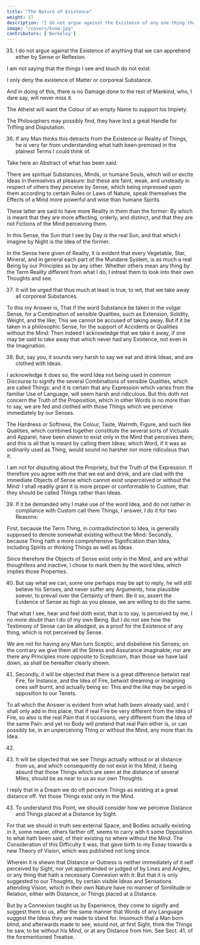 ```yaml
---
title: "The Nature of Existence"
weight: 37
description: "I do not argue against the Existence of any one thing that we can apprehend, either by Sense or Reflexion."
image: "/covers/know.jpg"
contributors: ['Berkeley']
---
```




35. I do not argue against the Existence of anything that we can apprehend either by Sense or Reflexion.

I am not saying that the things I see and touch do not exist. 

I only deny the existence of Matter or corporeal Substance.

 And in doing of this, there is no Damage done to the rest of Mankind, who, I dare say, will never miss it. 

 The Atheist will want the Colour of an empty Name to support his Impiety.

 The Philosophers may possibly find, they have lost a great Handle for Trifling and Disputation.


36. If any Man thinks this detracts from the Existence or Reality of Things, he is very far from understanding what hath been premised in the plainest Terms I could think of. 

Take here an Abstract of what has been said. 

There are spiritual Substances, Minds, or humane Souls, which will or excite Ideas in themselves at pleasure: but these are faint, weak, and unsteady in respect of others they perceive by Sense, which being impressed upon them according to certain Rules or Laws of Nature, speak themselves the Effects of a Mind more powerful and wise than humane Spirits.

These latter are said to have more Reality in them than the former: By which is meant that they are more affecting, orderly, and distinct, and that they are not Fictions of the Mind perceiving them.

In this Sense, the Sun that I see by Day is the real Sun, and that which I imagine by Night is the Idea of the former. 

In the Sense here given of Reality, it is evident that every Vegetable, Star, Mineral, and in general each part of the Mundane System, is as much a real Being by our Principles as by any other. Whether others mean any thing by the Term Reality different from what I do, I intreat them to look into their own Thoughts and see.


37. It will be urged that thus much at least is true, to wit, that we take away all corporeal Substances. 

To this my Answer is, That if the word Substance be taken in the vulgar Sense, for a Combination of sensible Qualities, such as Extension, Solidity, Weight, and the like; This we cannot be accused of taking away. But if it be taken in a philosophic Sense, for the support of Accidents or Qualities without the Mind: Then indeed I acknowledge that we take it away, if one may be said to take away that which never had any Existence, not even in the Imagination.


38. But, say you, it sounds very harsh to say we eat and drink Ideas, and are clothed with Ideas.

I acknowledge it does so, the word Idea not being used in common Discourse to signify the several Combinations of sensible Qualities, which are called Things: and it is certain that any Expression which varies from the familiar Use of Language, will seem harsh and ridiculous. But this doth not concern the Truth of the Proposition, which in other Words is no more than to say, we are fed and clothed with those Things which we perceive immediately by our Senses. 

The Hardness or Softness, the Colour, Taste, Warmth, Figure, and such like Qualities, which combined together constitute the several sorts of Victuals and Apparel, have been shewn to exist only in the Mind that perceives them; and this is all that is meant by calling them Ideas; which Word, if it was as ordinarily used as Thing, would sound no harsher nor more ridiculous than it. 

I am not for disputing about the Propriety, but the Truth of the Expression. If therefore you agree with me that we eat and drink, and are clad with the immediate Objects of Sense which cannot exist unperceived or without the Mind: I shall readily grant it is more proper or conformable to Custom, that they should be called Things rather than Ideas.


39. If it be demanded why I make use of the word Idea, and do not rather in compliance with Custom call them Things, I answer, I do it for two Reasons: 

First, because the Term Thing, in contradistinction to Idea, is generally supposed to denote somewhat existing without the Mind: Secondly, because Thing hath a more comprehensive Signification than Idea, including Spirits or thinking Things as well as Ideas. 

Since therefore the Objects of Sense exist only in the Mind, and are withal thoughtless and inactive, I chose to mark them by the word Idea, which implies those Properties.


40. But say what we can, some one perhaps may be apt to reply, he will still believe his Senses, and never suffer any Arguments, how plausible soever, to prevail over the Certainty of them. Be it so, assert the Evidence of Sense as high as you please, we are willing to do the same.

That what I see, hear and feel doth exist, that is to say, is perceived by me, I no more doubt than I do of my own Being. But I do not see how the Testimony of Sense can be alledged, as a proof for the Existence of any thing, which is not perceived by Sense. 

We are not for having any Man turn Sceptic, and disbelieve his Senses; on the contrary we give them all the Stress and Assurance imaginable; nor are there any Principles more opposite to Scepticism, than those we have laid down, as shall be hereafter clearly shewn.


41. Secondly, it will be objected that there is a great difference betwixt real Fire, for Instance, and the Idea of Fire, betwixt dreaming or imagining ones self burnt, and actually being so: This and the like may be urged in opposition to our Tenets. 

To all which the Answer is evident from what hath been already said, and I shall only add in this place, that if real Fire be very different from the Idea of Fire, so also is the real Pain that it occasions, very different from the Idea of the same Pain: and yet no Body will pretend that real Pain either is, or can possibly be, in an unperceiving Thing or without the Mind, any more than its Idea.


42. 

3. It will be objected that we see Things actually without or at distance from us, and which consequently do not exist in the Mind, it being absurd that those Things which are seen at the distance of several Miles, should be as near to us as our own Thoughts.

I reply that in a Dream we do oft perceive Things as existing at a great distance off. Yet those Things exist only in the Mind.

43. To understand this Point, we should consider how we perceive Distance and Things placed at a Distance by Sight. 

For that we should in truth see external Space, and Bodies actually existing in it, some nearer, others farther off, seems to carry with it some Opposition to what hath been said, of their existing no where without the Mind. The Consideration of this Difficulty it was, that gave birth to my Essay towards a new Theory of Vision, which was published not long since.

Wherein it is shewn that Distance or Outness is neither immediately of it self perceived by Sight, nor yet apprehended or judged of by Lines and Angles, or any thing that hath a necessary Connexion with it: But that it is only suggested to our Thoughts, by certain visible Ideas and Sensations attending Vision, which in their own Nature have no manner of Similitude or Relation, either with Distance, or Things placed at a Distance. 

But by a Connexion taught us by Experience, they come to signify and suggest them to us, after the same manner that Words of any Language suggest the Ideas they are made to stand for. Insomuch that a Man born blind, and afterwards made to see, would not, at first Sight, think the Things he saw, to be without his Mind, or at any Distance from him. See Sect. 41. of the forementioned Treatise.


